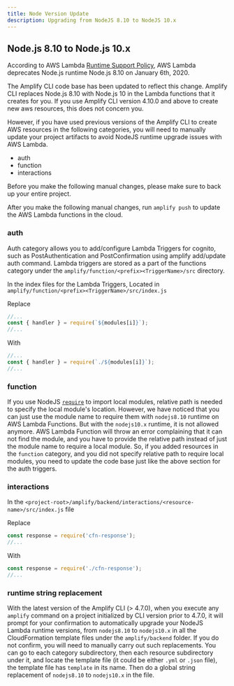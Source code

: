 ```yaml
---
title: Node Version Update
description: Upgrading from NodeJS 8.10 to NodeJS 10.x
---
```


## Node.js 8.10 to Node.js 10.x
According to AWS Lambda [Runtime Support Policy](https://docs.aws.amazon.com/lambda/latest/dg/runtime-support-policy.html), AWS Lambda deprecates Node.js runtime Node.js 8.10 on January 6th, 2020.

The Amplify CLI code base has been updated to reflect this change. Amplify CLI replaces Node.js 8.10 with Node.js 10 in the Lambda functions that it creates for you. If you use Amplify CLI version 4.10.0 and above to create new aws resources, this does not concern you.

However, if you have used previous versions of the Amplify CLI to create AWS resources in the following categories,
you will need to manually update your project artifacts to avoid NodeJS runtime upgrade issues with AWS Lambda.
- auth
- function
- interactions

Before you make the following manual changes, please make sure to back up your entire project.

After you make the following manual changes, run `amplify push` to update the AWS Lambda functions in the cloud.

### auth
Auth category allows you to add/configure Lambda Triggers for cognito, such as PostAuthentication and PostConfirmation using amplify add/update auth command.
Lambda triggers are stored as a part of the functions category under the `amplify/function/<prefix><TriggerName>/src` directory.

In the index files for the Lambda Triggers, Located in `amplify/function/<prefix><TriggerName>/src/index.js`

Replace
```js
//...
const { handler } = require(`${modules[i]}`);
//...
```
With
```js
//...
const { handler } = require(`./${modules[i]}`);
//...
```

### function
If you use NodeJS [`require`](https://nodejs.org/dist/latest-v12.x/docs/api/modules.html#modules_require_id) to import local modules, relative path is needed to specify the local module's location.
However, we have noticed that you can just use the module name to require them with `nodejs8.10` runtime on AWS Lambda Functions.
But with the `nodejs10.x` runtime, it is not allowed anymore. AWS Lambda Function will throw an error complaining that it can not find the module, and you have to provide the relative path instead of just the module name to require a local module.
So, if you added resources in the `function` category, and you did not specify relative path to require local modules, you need to update the code base just like the above section for the auth triggers.

### interactions
In the `<project-root>/amplify/backend/interactions/<resource-name>/src/index.js` file

Replace
```js
const response = require('cfn-response');
//...
```
With
```js
const response = require('./cfn-response');
//...
```

### runtime string replacement
With the latest version of the Amplify CLI (> 4.7.0), when you execute any `amplify` command on a project initialized by CLI version prior to 4.7.0, it will prompt for your confirmation to automatically upgrade your NodeJS Lambda runtime versions, from `nodejs8.10` to `nodejs10.x` in all the CloudFormation template files under the `amplify/backend` folder. If you do not confirm, you will need to manually carry out such replacements. You can go to each category subdirectory, then each resource subdirectory under it, and locate the template file (it could be either `.yml` or `.json` file), the template file has `template` in its name. Then do a global string replacement of `nodejs8.10` to `nodejs10.x` in the file.
